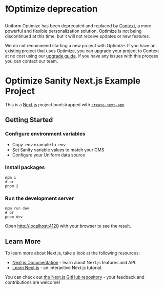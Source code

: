 # ❗️Optimize deprecation

Uniform Optimize has been deprecated and replaced by [Context](https://docs.uniform.app/context), a more powerful and flexible personalization solution. Optimize is not being discontinued at this time, but it will not receive updates or new features.

We do not recommend starting a new project with Optimize. If you have an existing project that uses Optimize, you can upgrade your project to Context at no cost using our [upgrade guide](https://docs.uniform.app/context/migration). If you have any issues with this process you can contact our team.

# Optimize Sanity Next.js Example Project

This is a [Next.js](https://nextjs.org/) project bootstrapped with [`create-next-app`](https://github.com/vercel/next.js/tree/canary/packages/create-next-app).

## Getting Started

### Configure environment variables

- Copy .env.example to .env
- Set Sanity variable values to match your CMS
- Configure your Uniform data source

### Install packages

```shell
npm i
# or
pnpm i
```

### Run the development server

```shell
npm run dev
# or
pnpm dev
```

Open <http://localhost:4120> with your browser to see the result.

## Learn More

To learn more about Next.js, take a look at the following resources:

- [Next.js Documentation](https://nextjs.org/docs) - learn about Next.js features and API.
- [Learn Next.js](https://nextjs.org/learn) - an interactive Next.js tutorial.

You can check out [the Next.js GitHub repository](https://github.com/vercel/next.js/) - your feedback and contributions are welcome!

